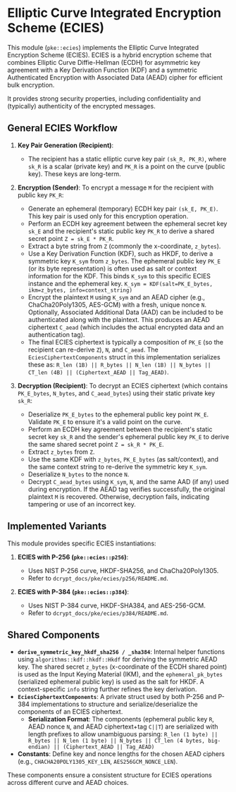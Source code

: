 # Elliptic Curve Integrated Encryption Scheme (ECIES)

This module (`pke::ecies`) implements the Elliptic Curve Integrated Encryption Scheme (ECIES). ECIES is a hybrid encryption scheme that combines Elliptic Curve Diffie-Hellman (ECDH) for asymmetric key agreement with a Key Derivation Function (KDF) and a symmetric Authenticated Encryption with Associated Data (AEAD) cipher for efficient bulk encryption.

It provides strong security properties, including confidentiality and (typically) authenticity of the encrypted messages.

## General ECIES Workflow

1.  **Key Pair Generation (Recipient)**:
    *   The recipient has a static elliptic curve key pair `(sk_R, PK_R)`, where `sk_R` is a scalar (private key) and `PK_R` is a point on the curve (public key). These keys are long-term.

2.  **Encryption (Sender)**:
    To encrypt a message `M` for the recipient with public key `PK_R`:
    *   Generate an ephemeral (temporary) ECDH key pair `(sk_E, PK_E)`. This key pair is used only for this encryption operation.
    *   Perform an ECDH key agreement between the ephemeral secret key `sk_E` and the recipient's static public key `PK_R` to derive a shared secret point `Z = sk_E * PK_R`.
    *   Extract a byte string from `Z` (commonly the x-coordinate, `z_bytes`).
    *   Use a Key Derivation Function (KDF), such as HKDF, to derive a symmetric key `K_sym` from `z_bytes`. The ephemeral public key `PK_E` (or its byte representation) is often used as salt or context information for the KDF. This binds `K_sym` to this specific ECIES instance and the ephemeral key.
        `K_sym = KDF(salt=PK_E_bytes, ikm=z_bytes, info=context_string)`
    *   Encrypt the plaintext `M` using `K_sym` and an AEAD cipher (e.g., ChaCha20Poly1305, AES-GCM) with a fresh, unique nonce `N`. Optionally, Associated Additional Data (AAD) can be included to be authenticated along with the plaintext. This produces an AEAD ciphertext `C_aead` (which includes the actual encrypted data and an authentication tag).
    *   The final ECIES ciphertext is typically a composition of `PK_E` (so the recipient can re-derive `Z`), `N`, and `C_aead`. The `EciesCiphertextComponents` struct in this implementation serializes these as: `R_len (1B) || R_bytes || N_len (1B) || N_bytes || CT_len (4B) || (Ciphertext_AEAD || Tag_AEAD)`.

3.  **Decryption (Recipient)**:
    To decrypt an ECIES ciphertext (which contains `PK_E_bytes`, `N_bytes`, and `C_aead_bytes`) using their static private key `sk_R`:
    *   Deserialize `PK_E_bytes` to the ephemeral public key point `PK_E`. Validate `PK_E` to ensure it's a valid point on the curve.
    *   Perform an ECDH key agreement between the recipient's static secret key `sk_R` and the sender's ephemeral public key `PK_E` to derive the same shared secret point `Z = sk_R * PK_E`.
    *   Extract `z_bytes` from `Z`.
    *   Use the same KDF with `z_bytes`, `PK_E_bytes` (as salt/context), and the same context string to re-derive the symmetric key `K_sym`.
    *   Deserialize `N_bytes` to the nonce `N`.
    *   Decrypt `C_aead_bytes` using `K_sym`, `N`, and the same AAD (if any) used during encryption. If the AEAD tag verifies successfully, the original plaintext `M` is recovered. Otherwise, decryption fails, indicating tampering or use of an incorrect key.

## Implemented Variants

This module provides specific ECIES instantiations:

1.  **ECIES with P-256 (`pke::ecies::p256`)**:
    *   Uses NIST P-256 curve, HKDF-SHA256, and ChaCha20Poly1305.
    *   Refer to `dcrypt_docs/pke/ecies/p256/README.md`.

2.  **ECIES with P-384 (`pke::ecies::p384`)**:
    *   Uses NIST P-384 curve, HKDF-SHA384, and AES-256-GCM.
    *   Refer to `dcrypt_docs/pke/ecies/p384/README.md`.

## Shared Components

-   **`derive_symmetric_key_hkdf_sha256 / _sha384`**: Internal helper functions using `algorithms::kdf::hkdf::Hkdf` for deriving the symmetric AEAD key. The shared secret `z_bytes` (x-coordinate of the ECDH shared point) is used as the Input Keying Material (IKM), and the `ephemeral_pk_bytes` (serialized ephemeral public key) is used as the salt for HKDF. A context-specific `info` string further refines the key derivation.
-   **`EciesCiphertextComponents`**: A private struct used by both P-256 and P-384 implementations to structure and serialize/deserialize the components of an ECIES ciphertext.
    *   **Serialization Format**: The components (ephemeral public key `R`, AEAD nonce `N`, and AEAD ciphertext+tag `C||T`) are serialized with length prefixes to allow unambiguous parsing:
        `R_len (1 byte) || R_bytes || N_len (1 byte) || N_bytes || CT_len (4 bytes, big-endian) || (Ciphertext_AEAD || Tag_AEAD)`
-   **Constants**: Define key and nonce lengths for the chosen AEAD ciphers (e.g., `CHACHA20POLY1305_KEY_LEN`, `AES256GCM_NONCE_LEN`).

These components ensure a consistent structure for ECIES operations across different curve and AEAD choices.
